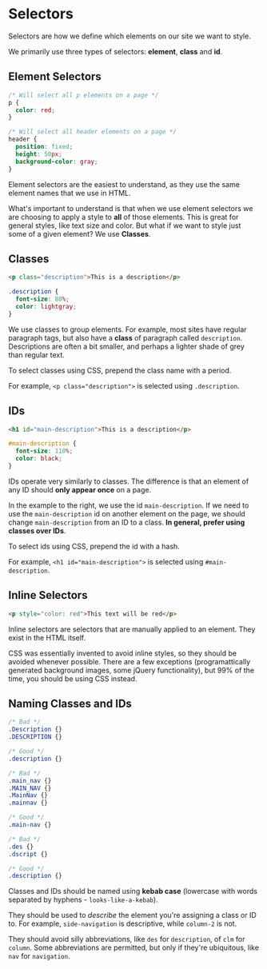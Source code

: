 # Selectors

Selectors are how we define which elements on our site we want to style.

We primarily use three types of selectors: __element__, __class__ and __id__.

## Element Selectors

```css
/* Will select all p elements on a page */
p {
  color: red;
}

/* Will select all header elements on a page */
header {
  position: fixed;
  height: 50px;
  background-color: gray;
}
```

Element selectors are the easiest to understand, as they use the same element names that we use in HTML.

What's important to understand is that when we use element selectors we are choosing to apply a style to __all__ of those elements. This is great for general styles, like text size and color. But what if we want to style just some of a given element? We use __Classes__.


## Classes

```html
<p class="description">This is a description</p>
```

```css
.description {
  font-size: 80%;
  color: lightgray;
}
```

We use classes to group elements. For example, most sites have regular paragraph tags, but also have a __class__ of paragraph called `description`. Descriptions are often a bit smaller, and perhaps a lighter shade of grey than regular text.

To select classes using CSS, prepend the class name with a period.

For example, `<p class="description">` is selected using `.description`.

## IDs

```html
<h1 id="main-description">This is a description</p>
```

```css
#main-description {
  font-size: 110%;
  color: black;
}
```

IDs operate very similarly to classes.
The difference is that an element of any ID should __only appear once__ on a page.

In the example to the right, we use the id `main-description`. If we need to use the `main-description` id on another element on the page, we should change `main-description` from an ID to a class.
__In general, prefer using classes over IDs__.

To select ids using CSS, prepend the id with a hash.

For example, `<h1 id="main-description">` is selected using `#main-description`.


## Inline Selectors

```html
<p style="color: red">This text will be red</p>
```

Inline selectors are selectors that are manually applied to an element.
They exist in the HTML itself.

CSS was essentially invented to avoid inline styles, so they should be avoided whenever possible.
There are a few exceptions (programattically generated background images, some jQuery functionality), but 99% of the time, you should be using CSS instead.

## Naming Classes and IDs

```css
/* Bad */
.Description {}
.DESCRIPTION {}

/* Good */  
.description {}

/* Bad */
.main_nav {}
.MAIN_NAV {}
.MainNav {}
.mainnav {}

/* Good */
.main-nav {}

/* Bad */
.des {}
.dscript {}

/* Good */
.description {}
```

Classes and IDs should be named using __kebab case__ (lowercase with words separated by hyphens - `looks-like-a-kebab`).

They should be used to _describe_ the element you're assigning a class or ID to.
For example, `side-navigation` is descriptive, while `column-2` is not.

They should avoid silly abbreviations, like `des` for `description`, of `clm` for `column`.
Some abbreviations are permitted, but only if they're ubiquitous, like `nav` for `navigation`.
